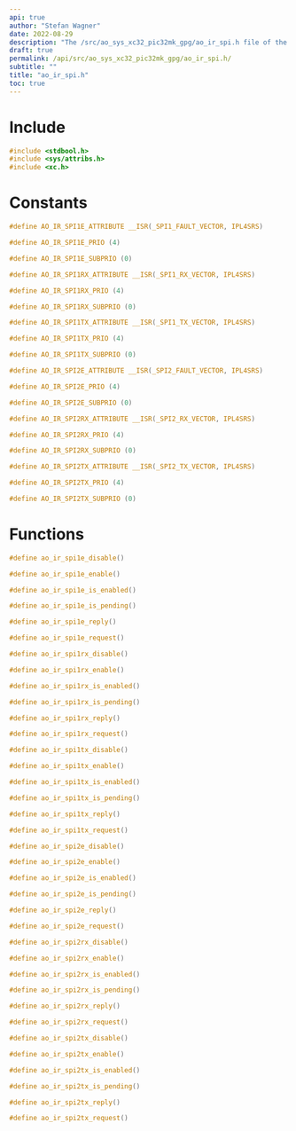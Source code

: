 ```yaml
---
api: true
author: "Stefan Wagner"
date: 2022-08-29
description: "The /src/ao_sys_xc32_pic32mk_gpg/ao_ir_spi.h file of the ao real-time operating system."
draft: true
permalink: /api/src/ao_sys_xc32_pic32mk_gpg/ao_ir_spi.h/
subtitle: ""
title: "ao_ir_spi.h"
toc: true
---
```


# Include

```c
#include <stdbool.h>
#include <sys/attribs.h>
#include <xc.h>
```

# Constants

```c
#define AO_IR_SPI1E_ATTRIBUTE __ISR(_SPI1_FAULT_VECTOR, IPL4SRS)
```

```c
#define AO_IR_SPI1E_PRIO (4)
```

```c
#define AO_IR_SPI1E_SUBPRIO (0)
```

```c
#define AO_IR_SPI1RX_ATTRIBUTE __ISR(_SPI1_RX_VECTOR, IPL4SRS)
```

```c
#define AO_IR_SPI1RX_PRIO (4)
```

```c
#define AO_IR_SPI1RX_SUBPRIO (0)
```

```c
#define AO_IR_SPI1TX_ATTRIBUTE __ISR(_SPI1_TX_VECTOR, IPL4SRS)
```

```c
#define AO_IR_SPI1TX_PRIO (4)
```

```c
#define AO_IR_SPI1TX_SUBPRIO (0)
```

```c
#define AO_IR_SPI2E_ATTRIBUTE __ISR(_SPI2_FAULT_VECTOR, IPL4SRS)
```

```c
#define AO_IR_SPI2E_PRIO (4)
```

```c
#define AO_IR_SPI2E_SUBPRIO (0)
```

```c
#define AO_IR_SPI2RX_ATTRIBUTE __ISR(_SPI2_RX_VECTOR, IPL4SRS)
```

```c
#define AO_IR_SPI2RX_PRIO (4)
```

```c
#define AO_IR_SPI2RX_SUBPRIO (0)
```

```c
#define AO_IR_SPI2TX_ATTRIBUTE __ISR(_SPI2_TX_VECTOR, IPL4SRS)
```

```c
#define AO_IR_SPI2TX_PRIO (4)
```

```c
#define AO_IR_SPI2TX_SUBPRIO (0)
```

# Functions

```c
#define ao_ir_spi1e_disable()
```

```c
#define ao_ir_spi1e_enable()
```

```c
#define ao_ir_spi1e_is_enabled()
```

```c
#define ao_ir_spi1e_is_pending()
```

```c
#define ao_ir_spi1e_reply()
```

```c
#define ao_ir_spi1e_request()
```

```c
#define ao_ir_spi1rx_disable()
```

```c
#define ao_ir_spi1rx_enable()
```

```c
#define ao_ir_spi1rx_is_enabled()
```

```c
#define ao_ir_spi1rx_is_pending()
```

```c
#define ao_ir_spi1rx_reply()
```

```c
#define ao_ir_spi1rx_request()
```

```c
#define ao_ir_spi1tx_disable()
```

```c
#define ao_ir_spi1tx_enable()
```

```c
#define ao_ir_spi1tx_is_enabled()
```

```c
#define ao_ir_spi1tx_is_pending()
```

```c
#define ao_ir_spi1tx_reply()
```

```c
#define ao_ir_spi1tx_request()
```

```c
#define ao_ir_spi2e_disable()
```

```c
#define ao_ir_spi2e_enable()
```

```c
#define ao_ir_spi2e_is_enabled()
```

```c
#define ao_ir_spi2e_is_pending()
```

```c
#define ao_ir_spi2e_reply()
```

```c
#define ao_ir_spi2e_request()
```

```c
#define ao_ir_spi2rx_disable()
```

```c
#define ao_ir_spi2rx_enable()
```

```c
#define ao_ir_spi2rx_is_enabled()
```

```c
#define ao_ir_spi2rx_is_pending()
```

```c
#define ao_ir_spi2rx_reply()
```

```c
#define ao_ir_spi2rx_request()
```

```c
#define ao_ir_spi2tx_disable()
```

```c
#define ao_ir_spi2tx_enable()
```

```c
#define ao_ir_spi2tx_is_enabled()
```

```c
#define ao_ir_spi2tx_is_pending()
```

```c
#define ao_ir_spi2tx_reply()
```

```c
#define ao_ir_spi2tx_request()
```

